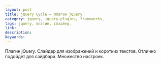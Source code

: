 ```yaml
---
layout: post
title: jQuery Cycle — плагин jQuery
category: jquery, jquery-plugins, frameworks, 
tags: jquery, плагин, сладйер, 
link: 
description: 
keywords: 
---
```


<p>Плагин jQuery. Слайдер для изображений и коротких текстов. Отлично подойдет для сайдбара. Множество настроек.</p>
